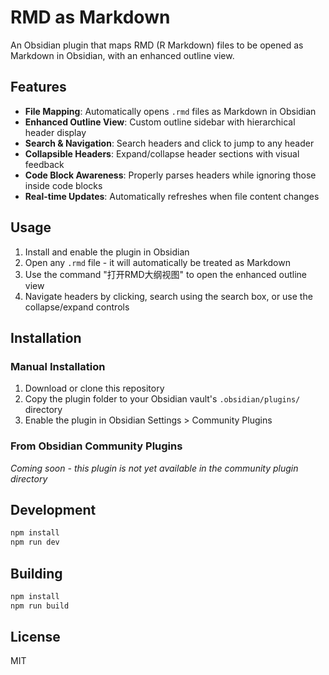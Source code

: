 # RMD as Markdown

An Obsidian plugin that maps RMD (R Markdown) files to be opened as Markdown in Obsidian, with an enhanced outline view.

## Features

- **File Mapping**: Automatically opens `.rmd` files as Markdown in Obsidian
- **Enhanced Outline View**: Custom outline sidebar with hierarchical header display
- **Search & Navigation**: Search headers and click to jump to any header
- **Collapsible Headers**: Expand/collapse header sections with visual feedback
- **Code Block Awareness**: Properly parses headers while ignoring those inside code blocks
- **Real-time Updates**: Automatically refreshes when file content changes

## Usage

1. Install and enable the plugin in Obsidian
2. Open any `.rmd` file - it will automatically be treated as Markdown
3. Use the command "打开RMD大纲视图" to open the enhanced outline view
4. Navigate headers by clicking, search using the search box, or use the collapse/expand controls

## Installation

### Manual Installation
1. Download or clone this repository
2. Copy the plugin folder to your Obsidian vault's `.obsidian/plugins/` directory
3. Enable the plugin in Obsidian Settings > Community Plugins

### From Obsidian Community Plugins
*Coming soon - this plugin is not yet available in the community plugin directory*

## Development

```bash
npm install
npm run dev
```

## Building

```bash
npm install
npm run build
```

## License

MIT